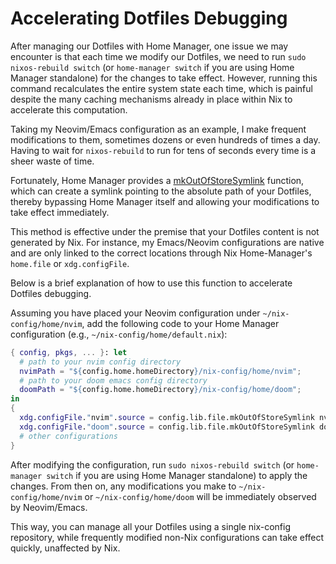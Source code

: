 # Accelerating Dotfiles Debugging

After managing our Dotfiles with Home Manager, one issue we may encounter is that each
time we modify our Dotfiles, we need to run `sudo nixos-rebuild switch` (or
`home-manager switch` if you are using Home Manager standalone) for the changes to take
effect. However, running this command recalculates the entire system state each time,
which is painful despite the many caching mechanisms already in place within Nix to
accelerate this computation.

Taking my Neovim/Emacs configuration as an example, I make frequent modifications to them,
sometimes dozens or even hundreds of times a day. Having to wait for `nixos-rebuild` to
run for tens of seconds every time is a sheer waste of time.

Fortunately, Home Manager provides a [mkOutOfStoreSymlink][mkOutOfStoreSymlink] function,
which can create a symlink pointing to the absolute path of your Dotfiles, thereby
bypassing Home Manager itself and allowing your modifications to take effect immediately.

This method is effective under the premise that your Dotfiles content is not generated by
Nix. For instance, my Emacs/Neovim configurations are native and are only linked to the
correct locations through Nix Home-Manager's `home.file` or `xdg.configFile`.

Below is a brief explanation of how to use this function to accelerate Dotfiles debugging.

Assuming you have placed your Neovim configuration under `~/nix-config/home/nvim`, add the
following code to your Home Manager configuration (e.g., `~/nix-config/home/default.nix`):

```nix
{ config, pkgs, ... }: let
  # path to your nvim config directory
  nvimPath = "${config.home.homeDirectory}/nix-config/home/nvim";
  # path to your doom emacs config directory
  doomPath = "${config.home.homeDirectory}/nix-config/home/doom";
in
{
  xdg.configFile."nvim".source = config.lib.file.mkOutOfStoreSymlink nvimPath;
  xdg.configFile."doom".source = config.lib.file.mkOutOfStoreSymlink doomPath;
  # other configurations
}
```

After modifying the configuration, run `sudo nixos-rebuild switch` (or
`home-manager switch` if you are using Home Manager standalone) to apply the changes. From
then on, any modifications you make to `~/nix-config/home/nvim` or
`~/nix-config/home/doom` will be immediately observed by Neovim/Emacs.

This way, you can manage all your Dotfiles using a single nix-config repository, while
frequently modified non-Nix configurations can take effect quickly, unaffected by Nix.

[mkOutOfStoreSymlink]:
  https://github.com/search?q=repo%3Anix-community%2Fhome-manager%20outOfStoreSymlink&type=code
